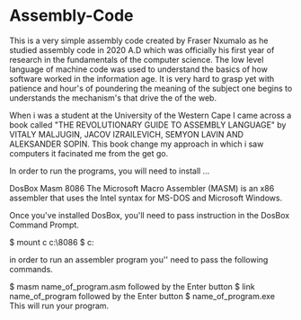 # Assembly-Code
This is a very simple assembly code 
created by Fraser Nxumalo as he studied assembly code in 2020 A.D which was officially his first year of research in the fundamentals of the computer science. The low level language of machine code was used to understand the basics of how software worked in the information age. It is very hard to grasp yet with patience and hour's of poundering the meaning of the subject one begins to understands the mechanism's that drive the of the web.

When i was a student at the University of the Western Cape I came across a book called "THE REVOLUTIONARY GUIDE TO ASSEMBLY LANGUAGE" by VITALY MALJUGIN, JACOV IZRAILEVICH, SEMYON LAVIN AND ALEKSANDER SOPIN. This book change my approach in which i saw computers it facinated me from the get go.

In order to run the programs, you will need to install ...

DosBox
Masm 8086 The Microsoft Macro Assembler (MASM) is an x86 assembler that uses the Intel syntax for MS-DOS and Microsoft Windows.

Once you've installed DosBox, you'll need to pass instruction in the DosBox Command Prompt.

$ mount c c:\8086
$ c:

in order to run an assembler program you'' need to pass the following commands.

$ masm name_of_program.asm
followed by the Enter button
$ link name_of_program
followed by the Enter button
$ name_of_program.exe
This will run your program.
